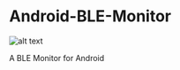 # Android-BLE-Monitor
![alt text](https://travis-ci.org/mx0c/Android-BLE-Monitor.svg?branch=java "TravisCI")

A BLE Monitor for Android
